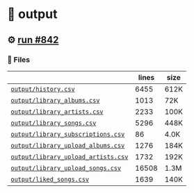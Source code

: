 # 📝  output 

## ⚙️ [run #842](https://github.com/jwenerd/ytm-dl/actions/runs/8503395452)

### 📁 Files

|                                                                         |lines|size|
|-------------------------------------------------------------------------|-----|----|
|[`output/history.csv` ](output/history.csv)                              |6455 |612K|
|[`output/library_albums.csv` ](output/library_albums.csv)                |1013 |72K |
|[`output/library_artists.csv` ](output/library_artists.csv)              |2233 |100K|
|[`output/library_songs.csv` ](output/library_songs.csv)                  |5296 |448K|
|[`output/library_subscriptions.csv` ](output/library_subscriptions.csv)  |86   |4.0K|
|[`output/library_upload_albums.csv` ](output/library_upload_albums.csv)  |1276 |184K|
|[`output/library_upload_artists.csv` ](output/library_upload_artists.csv)|1732 |192K|
|[`output/library_upload_songs.csv` ](output/library_upload_songs.csv)    |16508|1.3M|
|[`output/liked_songs.csv` ](output/liked_songs.csv)                      |1639 |140K|